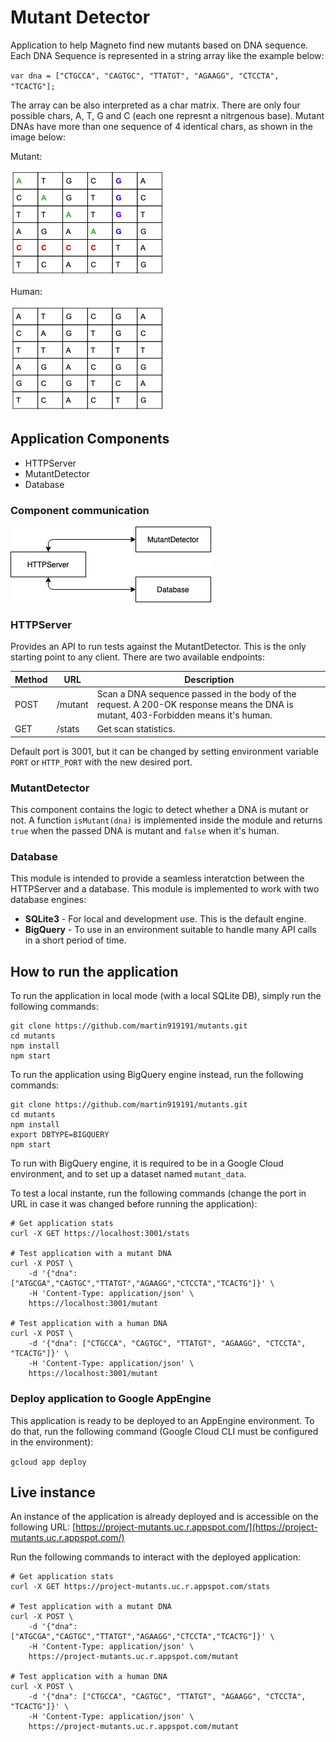 # Mutant Detector
Application to help Magneto find new mutants based on DNA sequence. Each DNA Sequence is represented in a string array like the example below:

`var dna = ["CTGCCA", "CAGTGC", "TTATGT", "AGAAGG", "CTCCTA", "TCACTG"];`

The array can be also interpreted as a char matrix. There are only four possible chars, A, T, G and C (each one represnt a nitrgenous base). Mutant DNAs have more than one sequence of 4 identical chars, as shown in the image below:

Mutant:

![Mutant DNA](/images/mutant.png)

Human:

![Human DNA](/images/human.png)



## Application Components
* HTTPServer
* MutantDetector
* Database

### Component communication
![Component Communication](/images/componentCommunication.png)

### HTTPServer
Provides an API to run tests against the MutantDetector. This is the only starting point to any client. There are two available endpoints:

|Method|URL|Description|
|------|---|-----------|
|POST|/mutant|Scan a DNA sequence passed in the body of the request. A 200-OK response means the DNA is mutant, 403-Forbidden means it's human.|
|GET|/stats|Get scan statistics.| 

Default port is 3001, but it can be changed by setting environment variable `PORT` or `HTTP_PORT` with the new desired port.

### MutantDetector
This component contains the logic to detect whether a DNA is mutant or not. 
A function `isMutant(dna)` is implemented inside the module and returns `true` when the passed DNA is mutant and `false` when it's human.

### Database
This module is intended to provide a seamless interatction between the HTTPServer and a database. This module is implemented to work with two database engines:

* **SQLite3** - For local and development use. This is the default engine.
* **BigQuery** - To use in an environment suitable to handle many API calls in a short period of time.

## How to run the application
To run the application in local mode (with a local SQLite DB), simply run the following commands:

```
git clone https://github.com/martin919191/mutants.git
cd mutants
npm install
npm start
```

To run the application using BigQuery engine instead, run the following commands:

```
git clone https://github.com/martin919191/mutants.git
cd mutants
npm install
export DBTYPE=BIGQUERY
npm start
```
To run with BigQuery engine, it is required to be in a Google Cloud environment, and to set up a dataset named `mutant_data`.

To test a local instante, run the following commands (change the port in URL in case it was changed before running the application):

```
# Get application stats
curl -X GET https://localhost:3001/stats 

# Test application with a mutant DNA
curl -X POST \
    -d '{"dna": ["ATGCGA","CAGTGC","TTATGT","AGAAGG","CTCCTA","TCACTG"]}' \
    -H 'Content-Type: application/json' \
    https://localhost:3001/mutant
    
# Test application with a human DNA
curl -X POST \
    -d '{"dna": ["CTGCCA", "CAGTGC", "TTATGT", "AGAAGG", "CTCCTA", "TCACTG"]}' \
    -H 'Content-Type: application/json' \
    https://localhost:3001/mutant
```

### Deploy application to Google AppEngine
This application is ready to be deployed to an AppEngine environment. To do that, run the following command (Google Cloud CLI must be configured in the environment):

`gcloud app deploy`

## Live instance
An instance of the application is already deployed and is accessible on the following URL: [https://project-mutants.uc.r.appspot.com/](https://project-mutants.uc.r.appspot.com/)

Run the following commands to interact with the deployed application:

```
# Get application stats
curl -X GET https://project-mutants.uc.r.appspot.com/stats 

# Test application with a mutant DNA
curl -X POST \
    -d '{"dna": ["ATGCGA","CAGTGC","TTATGT","AGAAGG","CTCCTA","TCACTG"]}' \
    -H 'Content-Type: application/json' \
    https://project-mutants.uc.r.appspot.com/mutant
    
# Test application with a human DNA
curl -X POST \
    -d '{"dna": ["CTGCCA", "CAGTGC", "TTATGT", "AGAAGG", "CTCCTA", "TCACTG"]}' \
    -H 'Content-Type: application/json' \
    https://project-mutants.uc.r.appspot.com/mutant
```

